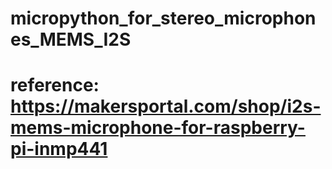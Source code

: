# micropython_for_stereo_microphones_MEMS_I2S
# reference: https://makersportal.com/shop/i2s-mems-microphone-for-raspberry-pi-inmp441
